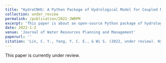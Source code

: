 ```yaml
---
title: "HydroCNHS: A Python Package of Hydrological Model for Coupled Natural Human Systems"
collection: under_review
permalink: /publication/2022-JWRPM
excerpt: 'This paper is about an open-source Python package of hydrological model for coupled natural human systems.'
date: 2022-1-2
venue: 'Journal of Water Resources Planning and Management'
paperurl: ''
citation: 'Lin, C. Y., Yang, Y. C. E., & Wi S. (2022, under review). HydroCNHS: A Python Package of Hydrological Model for Coupled Natural Human Systems, <i>Journal of Water Resources Planning and Management</i>.'
---
```

This paper is currently under review.